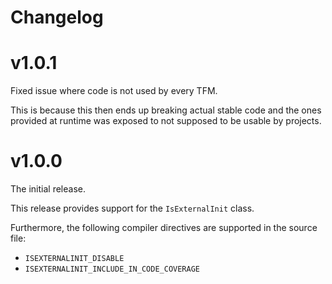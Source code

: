 # Changelog

# v1.0.1

Fixed issue where code is not used by every TFM.

This is because this then ends up breaking actual stable code
and the ones provided at runtime was exposed to not supposed
to be usable by projects.

# v1.0.0

The initial release.

This release provides support for the `IsExternalInit` class.

Furthermore, the following compiler directives are supported in the source file:

* `ISEXTERNALINIT_DISABLE`
* `ISEXTERNALINIT_INCLUDE_IN_CODE_COVERAGE`
